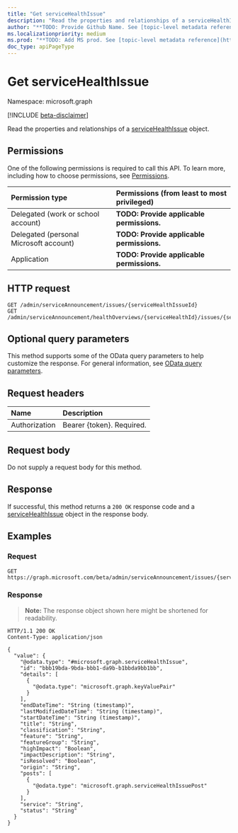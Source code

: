 ```yaml
---
title: "Get serviceHealthIssue"
description: "Read the properties and relationships of a serviceHealthIssue object."
author: "**TODO: Provide Github Name. See [topic-level metadata reference](https://msgo.azurewebsites.net/add/document/guidelines/metadata.html#topic-level-metadata)**"
ms.localizationpriority: medium
ms.prod: "**TODO: Add MS prod. See [topic-level metadata reference](https://msgo.azurewebsites.net/add/document/guidelines/metadata.html#topic-level-metadata)**"
doc_type: apiPageType
---
```


# Get serviceHealthIssue
Namespace: microsoft.graph

[!INCLUDE [beta-disclaimer](../../includes/beta-disclaimer.md)]

Read the properties and relationships of a [serviceHealthIssue](../resources/servicehealthissue.md) object.

## Permissions
One of the following permissions is required to call this API. To learn more, including how to choose permissions, see [Permissions](/graph/permissions-reference).

|Permission type|Permissions (from least to most privileged)|
|:---|:---|
|Delegated (work or school account)|**TODO: Provide applicable permissions.**|
|Delegated (personal Microsoft account)|**TODO: Provide applicable permissions.**|
|Application|**TODO: Provide applicable permissions.**|

## HTTP request

<!-- {
  "blockType": "ignored"
}
-->
``` http
GET /admin/serviceAnnouncement/issues/{serviceHealthIssueId}
GET /admin/serviceAnnouncement/healthOverviews/{serviceHealthId}/issues/{serviceHealthIssueId}
```

## Optional query parameters
This method supports some of the OData query parameters to help customize the response. For general information, see [OData query parameters](/graph/query-parameters).

## Request headers
|Name|Description|
|:---|:---|
|Authorization|Bearer {token}. Required.|

## Request body
Do not supply a request body for this method.

## Response

If successful, this method returns a `200 OK` response code and a [serviceHealthIssue](../resources/servicehealthissue.md) object in the response body.

## Examples

### Request
<!-- {
  "blockType": "request",
  "name": "get_servicehealthissue"
}
-->
``` http
GET https://graph.microsoft.com/beta/admin/serviceAnnouncement/issues/{serviceHealthIssueId}
```


### Response
>**Note:** The response object shown here might be shortened for readability.
<!-- {
  "blockType": "response",
  "truncated": true,
  "@odata.type": "microsoft.graph.serviceHealthIssue"
}
-->
``` http
HTTP/1.1 200 OK
Content-Type: application/json

{
  "value": {
    "@odata.type": "#microsoft.graph.serviceHealthIssue",
    "id": "bbb19bda-9bda-bbb1-da9b-b1bbda9bb1bb",
    "details": [
      {
        "@odata.type": "microsoft.graph.keyValuePair"
      }
    ],
    "endDateTime": "String (timestamp)",
    "lastModifiedDateTime": "String (timestamp)",
    "startDateTime": "String (timestamp)",
    "title": "String",
    "classification": "String",
    "feature": "String",
    "featureGroup": "String",
    "highImpact": "Boolean",
    "impactDescription": "String",
    "isResolved": "Boolean",
    "origin": "String",
    "posts": [
      {
        "@odata.type": "microsoft.graph.serviceHealthIssuePost"
      }
    ],
    "service": "String",
    "status": "String"
  }
}
```

